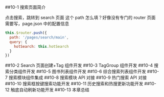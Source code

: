 ##10-1 搜索页面简介

点击搜索，跳转到 search 页面
这个 path 怎么填？好像没有专门的 router 页面
需要写，page.json 中的配置信息

```javascript
this.$router.push({
  path: '/pages/search/main',
  query: {
    hotSearch: this.hotSearch
  }
})
```
        
        
##10-2 Search 页面创建+Tag 组件开发
##10-3 TagGroup 组件开发
##10-4 搜索分类组件开发
##10-5 图书列表组件开发
##10-6 综合搜索列表组件开发
##10-7 搜索模块组件集成
##10-8 搜索模块 API 对接
##10-9 热门搜索 API 对接
##10-10 搜索框按键搜索功能开发
##10-11 历史搜索和热搜更新功能开发
##10-12 触底自动刷新功能开发
##10-13 本章总结
